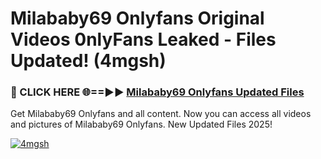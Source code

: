 # Milababy69 Onlyfans Original Videos 0nlyFans Leaked - Files Updated! (4mgsh)

<h3>🔴 CLICK HERE 🌐==►► <a href="https://tinyurl.com/ms9xzufz" rel="nofollow">Milababy69 Onlyfans Updated Files</a></h3>

Get Milababy69 Onlyfans and all content. Now you can access all videos and pictures of Milababy69 Onlyfans. New Updated Files 2025!

[![4mgsh](https://i.imgur.com/ppqm5kG.gif)](https://tinyurl.com/ms9xzufz)
